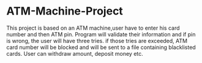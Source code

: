 # ATM-Machine-Project
This project is based on an ATM machine,user have to enter his card number and then ATM pin. Program will validate their information and if pin is wrong, the user will have three tries. if those tries are exceeded, ATM card number will be blocked and will be sent to a file containing blacklisted cards. User can withdraw amount, deposit money etc.
